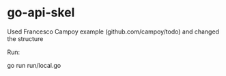# go-api-skel

Used Francesco Campoy example (github.com/campoy/todo) and changed the structure

Run:

go run run/local.go

